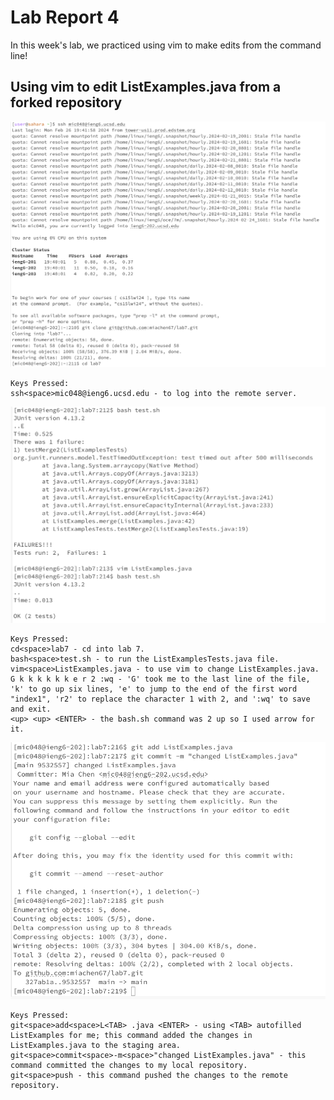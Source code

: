 # Lab Report 4 <br/>
In this week's lab, we practiced using vim to make edits from the command line!

## Using vim to edit ListExamples.java from a forked repository
![Image](lab7ss1.png)
```
Keys Pressed: 
ssh<space>mic048@ieng6.ucsd.edu - to log into the remote server.
```
![Image](lab7ss2.png)
```
Keys Pressed: 
cd<space>lab7 - cd into lab 7.
bash<space>test.sh - to run the ListExamplesTests.java file.
vim<space>ListExamples.java - to use vim to change ListExamples.java.
G k k k k k k e r 2 :wq - 'G' took me to the last line of the file, 'k' to go up six lines, 'e' to jump to the end of the first word "index1", 'r2' to replace the character 1 with 2, and ':wq' to save and exit.
<up> <up> <ENTER> - the bash.sh command was 2 up so I used arrow for it.
```

![Image](lab7ss3.png)

```
Keys Pressed:
git<space>add<space>L<TAB> .java <ENTER> - using <TAB> autofilled ListExamples for me; this command added the changes in ListExamples.java to the staging area.
git<space>commit<space>-m<space>"changed ListExamples.java" - this command committed the changes to my local repository.
git<space>push - this command pushed the changes to the remote repository.

```
